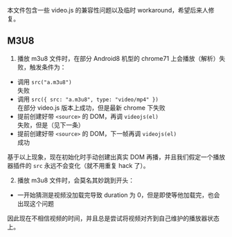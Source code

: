 本文件包含一些 video.js 的兼容性问题以及临时 workaround，希望后来人修复。

## M3U8

1. 播放 m3u8 文件时，在部分 Android8 机型的 chrome71 上会播放（解析）失败，触发条件为：

-   调用 `src("a.m3u8")`\
    失败
-   调用 `src({ src: "a.m3u8", type: "video/mp4" })`\
    在部分 video.js 版本上成功，但是最新 chrome 下失败
-   提前创建好带 `<source>` 的 DOM，再调 `videojs(el)`\
    失败，但是（见下一条）
-   提前创建好带 `<source>` 的 DOM，下一帧再调 `videojs(el)`\
    成功

基于以上现象，现在初始化时手动创建出真实 DOM 再播，并且我们假定一个播放器插件的 `src` 永远不会变化（就不用重复 hack 了）。

2. 播放 m3u8 文件时，会莫名其妙跳到开头：

-   一开始猜测是视频没加载完导致 duration 为 0，但是即使等他加载完，也会出现这个问题

因此现在不相信视频的时间，并且总是尝试将视频对齐到自己维护的播放器状态上。
